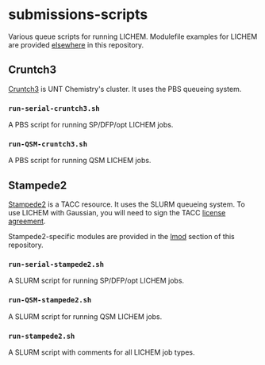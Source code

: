 # submissions-scripts

Various queue scripts for running LICHEM.
Modulefile examples for LICHEM are provided
[elsewhere](https://github.com/emleddin/research-scripts/tree/main/modulefiles)
in this repository.

## Cruntch3

[Cruntch3](https://chemistry.unt.edu/~cruntch/) is UNT Chemistry's cluster.
It uses the PBS queueing system.

### `run-serial-cruntch3.sh`

A PBS script for running SP/DFP/opt LICHEM jobs.

### `run-QSM-cruntch3.sh`

A PBS script for running QSM LICHEM jobs.

## Stampede2

[Stampede2](https://portal.tacc.utexas.edu/user-guides/stampede2) is a
TACC resource. It uses the SLURM queueing system.
To use LICHEM with Gaussian, you will need to sign the TACC
[license agreement](https://portal.tacc.utexas.edu/software/gaussian).

Stampede2-specific modules are provided in the
[lmod](https://github.com/emleddin/research-scripts/tree/main/modulefiles/lmod/lichem)
section of this repository.

### `run-serial-stampede2.sh`

A SLURM script for running SP/DFP/opt LICHEM jobs.

### `run-QSM-stampede2.sh`

A SLURM script for running QSM LICHEM jobs.

### `run-stampede2.sh`

A SLURM script with comments for all LICHEM job types.
